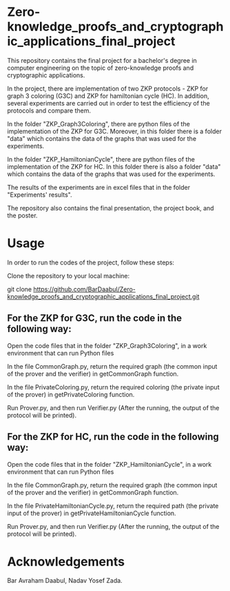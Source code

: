 # Zero-knowledge_proofs_and_cryptographic_applications_final_project
This repository contains the final project for a bachelor's degree in computer engineering on the topic of zero-knowledge proofs and cryptographic applications.

In the project, there are implementation of two ZKP protocols - ZKP for graph 3 coloring (G3C) and ZKP for hamiltonian cycle (HC). In addition, several experiments are carried out in order to test the efficiency of the protocols and compare them.

In the folder "ZKP_Graph3Coloring", there are python files of the implementation of the ZKP for G3C. Moreover, in this folder there is a folder "data" which contains the data of the graphs that was used for the experiments.

In the folder "‏‏ZKP_HamiltonianCycle", there are python files of the implementation of the ZKP for HC. In this folder there is also a folder "data" which contains the data of the graphs that was used for the experiments.

The results of the experiments are in excel files that in the folder "Experiments' results".

The repository also contains the final presentation, the project book, and the poster.

# Usage

In order to run the codes of the project, follow these steps:

Clone the repository to your local machine:

git clone https://github.com/BarDaabul/Zero-knowledge_proofs_and_cryptographic_applications_final_project.git

## For the ZKP for G3C, run the code in the following way:

Open the code files that in the folder "ZKP_Graph3Coloring", in a work environment that can run Python files

In the file CommonGraph.py, return the required graph (the common input of the prover and the verifier) in getCommonGraph function.

In the file PrivateColoring.py, return the required coloring (the private input of the prover) in getPrivateColoring function.

Run Prover.py, and then run Verifier.py (After the running, the output of the protocol will be printed).

## For the ZKP for HC, run the code in the following way:

Open the code files that in the folder "‏‏ZKP_HamiltonianCycle", in a work environment that can run Python files

In the file CommonGraph.py, return the required graph (the common input of the prover and the verifier) in getCommonGraph function.

In the file PrivateHamiltonianCycle.py, return the required path (the private input of the prover) in getPrivateHamiltonianCycle function.

Run Prover.py, and then run Verifier.py (After the running, the output of the protocol will be printed).

# Acknowledgements
Bar Avraham Daabul, Nadav Yosef Zada.
